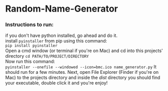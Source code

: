 # Random-Name-Generator
<h3>Instructions to run:</br></h3>
if you don't have python installed, go ahead and do it.
</br>
install <code>pyinstaller</code> from pip using this command:</br>
<code>pip install pyinstaller</code>
</br>
Open a cmd window (or terminal if you're on Mac) and cd into this projects' directory
<code>cd PATH/TO/PROJECT/DIRECTORY</code></br>
Now run this command:</br>
<code>pyinstaller --onefile --windowed --icon=bmc.ico name_generator.py</code>
It should run for a few minutes. Next, open File Explorer (Finder if you're on Mac) to the projects directory and inside the <i>dist</i> directory you should find your executable, double click it and you're enjoy!
